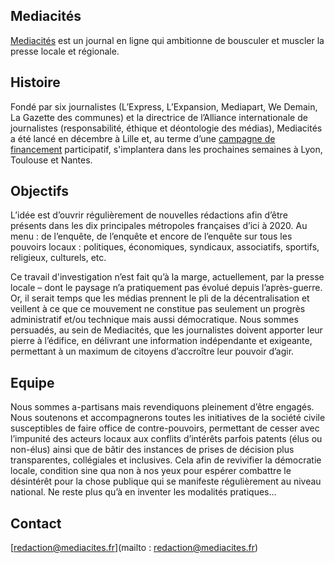 
## Mediacités 

[Mediacités](https://www.mediacites.fr/) est un journal en ligne qui ambitionne de bousculer et muscler la presse locale et régionale.  

## Histoire

Fondé par six journalistes (L’Express, L’Expansion, Mediapart, We Demain, La Gazette des communes) et la directrice de l’Alliance internationale de journalistes (responsabilité, éthique et déontologie des médias), Mediacités a été lancé en décembre à Lille et, au terme d’une [campagne de financement](https://fr.ulule.com/mediacites/)  participatif, s'implantera dans les prochaines semaines à Lyon, Toulouse et Nantes.

## Objectifs

L’idée est d’ouvrir régulièrement de nouvelles rédactions afin d’être présents dans les dix principales métropoles françaises d’ici à 2020. Au menu : de l’enquête, de l’enquête et encore de l’enquête sur tous les pouvoirs locaux : politiques, économiques, syndicaux, associatifs, sportifs, religieux, culturels, etc.

Ce travail d'investigation n’est fait qu’à la marge, actuellement, par la presse locale – dont le paysage n’a pratiquement pas évolué depuis l’après-guerre. Or, il serait temps que les médias prennent le pli de la décentralisation et veillent à ce que ce mouvement ne constitue pas seulement un progrès administratif et/ou technique mais aussi démocratique. Nous sommes persuadés, au sein de Mediacités, que les journalistes doivent apporter leur pierre à l’édifice, en délivrant une information indépendante et exigeante, permettant à un maximum de citoyens d’accroître leur pouvoir d’agir.

## Equipe

Nous sommes a-partisans mais revendiquons pleinement d’être engagés. Nous soutenons et accompagnerons toutes les initiatives de la société civile susceptibles de faire office de contre-pouvoirs, permettant de cesser avec l’impunité des acteurs locaux aux conflits d’intérêts parfois patents (élus ou non-élus) ainsi que de bâtir des instances de prises de décision plus transparentes, collégiales et inclusives. Cela afin de revivifier la démocratie locale, condition sine qua non à nos yeux pour espérer combattre le désintérêt pour la chose publique qui se manifeste régulièrement au niveau national. Ne reste plus qu’à en inventer les modalités pratiques… 

## Contact 

[redaction@mediacites.fr](mailto : redaction@mediacites.fr) 

